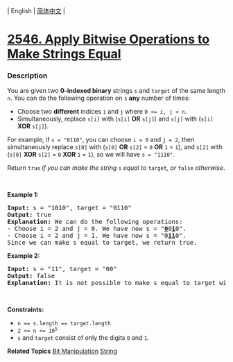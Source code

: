 | English | [简体中文](README.md) |

# [2546. Apply Bitwise Operations to Make Strings Equal](https://leetcode.cn/problems/apply-bitwise-operations-to-make-strings-equal)
 ### Description
<p>You are given two <strong>0-indexed binary</strong> strings <code>s</code> and <code>target</code> of the same length <code>n</code>. You can do the following operation on <code>s</code> <strong>any</strong> number of times:</p>

<ul>
	<li>Choose two <strong>different</strong> indices <code>i</code> and <code>j</code> where <code>0 &lt;= i, j &lt; n</code>.</li>
	<li>Simultaneously, replace <code>s[i]</code> with (<code>s[i]</code> <strong>OR</strong> <code>s[j]</code>) and <code>s[j]</code> with (<code>s[i]</code> <strong>XOR</strong> <code>s[j]</code>).</li>
</ul>

<p>For example, if <code>s = &quot;0110&quot;</code>, you can choose <code>i = 0</code> and <code>j = 2</code>, then simultaneously replace <code>s[0]</code> with (<code>s[0]</code> <strong>OR</strong> <code>s[2]</code> = <code>0</code> <strong>OR</strong> <code>1</code> = <code>1</code>), and <code>s[2]</code> with (<code>s[0]</code> <strong>XOR</strong> <code>s[2]</code> = <code>0</code> <strong>XOR</strong> <code>1</code> = <code>1</code>), so we will have <code>s = &quot;1110&quot;</code>.</p>

<p>Return <code>true</code> <em>if you can make the string </em><code>s</code><em> equal to </em><code>target</code><em>, or </em><code>false</code><em> otherwise</em>.</p>

<p>&nbsp;</p>
<p><strong class="example">Example 1:</strong></p>

<pre>
<strong>Input:</strong> s = &quot;1010&quot;, target = &quot;0110&quot;
<strong>Output:</strong> true
<strong>Explanation:</strong> We can do the following operations:
- Choose i = 2 and j = 0. We have now s = &quot;<strong><u>0</u></strong>0<strong><u>1</u></strong>0&quot;.
- Choose i = 2 and j = 1. We have now s = &quot;0<strong><u>11</u></strong>0&quot;.
Since we can make s equal to target, we return true.
</pre>

<p><strong class="example">Example 2:</strong></p>

<pre>
<strong>Input:</strong> s = &quot;11&quot;, target = &quot;00&quot;
<strong>Output:</strong> false
<strong>Explanation:</strong> It is not possible to make s equal to target with any number of operations.
</pre>

<p>&nbsp;</p>
<p><strong>Constraints:</strong></p>

<ul>
	<li><code>n == s.length == target.length</code></li>
	<li><code>2 &lt;= n &lt;= 10<sup>5</sup></code></li>
	<li><code>s</code> and <code>target</code> consist of only the digits <code>0</code> and <code>1</code>.</li>
</ul>

**Related Topics**  [Bit Manipulation](https://leetcode.cn/tag/bit-manipulation) [String](https://leetcode.cn/tag/string) 